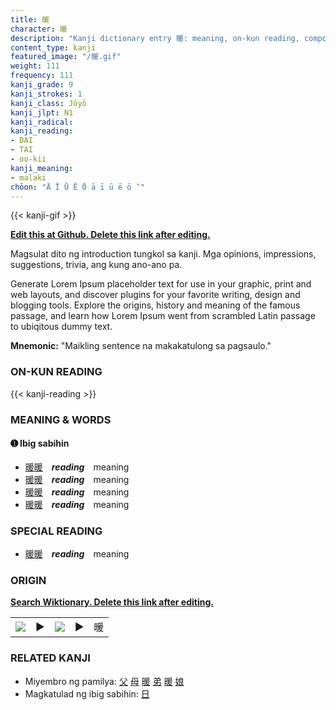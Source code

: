 ```yaml
---
title: 暖
character: 暖
description: "Kanji dictionary entry 暖: meaning, on-kun reading, compounds, origin, related kanji"
content_type: kanji
featured_image: "/暖.gif"
weight: 111
frequency: 111
kanji_grade: 9
kanji_strokes: 1
kanji_class: Jōyō
kanji_jlpt: N1
kanji_radical: 
kanji_reading: 
- DAI
- TAI
- oo-kii
kanji_meaning:
- malaki
chōon: "Ā Ī Ū Ē Ō ā ī ū ē ō ’"
---
```

[//]: # (Don't edit the line below. Kanji animated GIF code is automatically generated.)
{{< kanji-gif >}}

[//]: # (Edit below this line.)

**[Edit this at Github. Delete this link after editing.](https://github.com/tim0g/tim/tree/main/content/kanji/暖/index.md)**

Magsulat dito ng introduction tungkol sa kanji. Mga opinions, impressions, suggestions, trivia, ang kung ano-ano pa.

Generate Lorem Ipsum placeholder text for use in your graphic, print and web layouts, and discover plugins for your favorite writing, design and blogging tools. Explore the origins, history and meaning of the famous passage, and learn how Lorem Ipsum went from scrambled Latin passage to ubiqitous dummy text.
 
**Mnemonic:** "Maikling sentence na makakatulong sa pagsaulo."

### ON-KUN READING

[//]: # (Don't edit the line below. ON-KUN READING code is automatically generated.)
{{< kanji-reading >}}

### MEANING & WORDS

#### ➊ **Ibig sabihin**
  - [暖](../暖)[暖](../暖)　***reading***　meaning
  - [暖](../暖)[暖](../暖)　***reading***　meaning
  - [暖](../暖)[暖](../暖)　***reading***　meaning
  - [暖](../暖)[暖](../暖)　***reading***　meaning

### SPECIAL READING
  - [暖](../暖)[暖](../暖)　***reading***　meaning

### ORIGIN

**[Search Wiktionary. Delete this link after editing.](https://wiktionary.org/wiki/暖)**
<table class="kanji-table"><tr><td>
<img src="60px-暖-bronze.svg.png">
</td><td>▶</td><td>
<img src="60px-暖-oracle.svg.png">
</td><td>▶</td>
<td class="kanji-origin">暖</td>
</tr></table>

### RELATED KANJI
- Miyembro ng pamilya: [父](../父) [母](../母) [暖](../暖) [弟](../弟) [暖](../暖) [娘](../娘)
- Magkatulad ng ibig sabihin: [日](../日)
